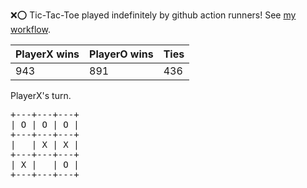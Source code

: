 :x::o: Tic-Tac-Toe played indefinitely by github action runners! See [my workflow](.github/workflows/play.yaml).

|PlayerX wins|PlayerO wins|Ties|
|-|-|-|
|943|891|436|

PlayerX's turn.

<pre>
+---+---+---+
| O | O | O |
+---+---+---+
|   | X | X |
+---+---+---+
| X |   | O |
+---+---+---+
</pre>